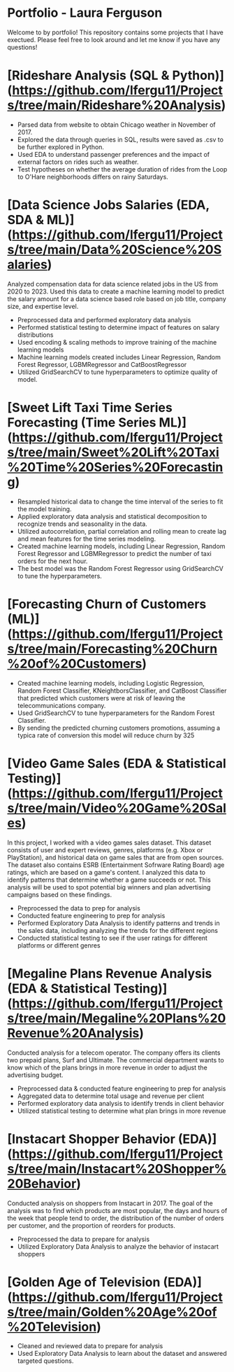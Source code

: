 # Portfolio - Laura Ferguson
Welcome to by portfolio! This repository contains some projects that I have exectued. Please feel free to look around and let me know if you have any questions!

# [Rideshare Analysis (SQL & Python)] (https://github.com/lfergu11/Projects/tree/main/Rideshare%20Analysis)
* Parsed data from website to obtain Chicago weather in November of 2017.
* Explored the data through queries in SQL, results were saved as .csv to be further explored in Python. 
* Used EDA to understand passenger preferences and the impact of external factors on rides such as weather.
* Test hypotheses on whether the average duration of rides from the Loop to O'Hare neighborhoods differs on rainy Saturdays.

# [Data Science Jobs Salaries (EDA, SDA & ML)] (https://github.com/lfergu11/Projects/tree/main/Data%20Science%20Salaries)
Analyzed compensation data for data science related jobs in the US from 2020 to 2023. Used this data to create a machine learning model to predict the salary amount for a data science based role based on job title, company size, and expertise level. 
* Preprocessed data and performed exploratory data analysis
* Performed statistical testing to determine impact of features on salary distributions
* Used encoding & scaling methods to improve training of the machine learning models
* Machine learning models created includes Linear Regression, Random Forest Regressor, LGBMRegressor and CatBoostRegressor
* Utilized GridSearchCV to tune hyperparameters to optimize quality of model. 

# [Sweet Lift Taxi Time Series Forecasting (Time Series ML)] (https://github.com/lfergu11/Projects/tree/main/Sweet%20Lift%20Taxi%20Time%20Series%20Forecasting)
* Resampled historical data to change the time interval of the series to fit the model training.
* Applied exploratory data analysis and statistical decomposition to recognize trends and seasonality in the data. 
* Utilized autocorrelation, partial correlation and rolling mean to create lag and mean features for the time series modeling.
* Created machine learning models, including Linear Regression, Random Forest Regressor and LGBMRegressor to predict the number of taxi orders for the next hour.
* The best model was the Random Forest Regressor using GridSearchCV to tune the hyperparameters.

# [Forecasting Churn of Customers (ML)] (https://github.com/lfergu11/Projects/tree/main/Forecasting%20Churn%20of%20Customers)
* Created machine learning models, including Logistic Regression, Random Forest Classifier, KNeightborsClassifier, and CatBoost Classifier that predicted which customers were at risk of leaving the telecommunications company.
* Used GridSearchCV to tune hyperparameters for the Random Forest Classifier.
* By sending the predicted churning customers promotions, assuming a typica rate of conversion this model will reduce churn by 325

# [Video Game Sales (EDA & Statistical Testing)] (https://github.com/lfergu11/Projects/tree/main/Video%20Game%20Sales)
In this project, I worked with a video games sales dataset. This dataset consists of user and expert reviews, genres, platforms (e.g. Xbox or PlayStation), and historical data on game sales that are from open sources. The dataset also contains ESRB (Entertainment Sofrware Rating Board) age ratings, which are based on a game's content. I analyzed this data to identify patterns that determine whether a game succeeds or not. This analysis will be used to spot potential big winners and plan advertising campaigns based on these findings.
* Preprocessed the data to prep for analysis
* Conducted feature engineering to prep for analysis
* Performed Exploratory Data Analysis to identify patterns and trends in the sales data, including analyzing the trends for the different regions
* Conducted statistical testing to see if the user ratings for different platforms or different genres

# [Megaline Plans Revenue Analysis (EDA & Statistical Testing)] (https://github.com/lfergu11/Projects/tree/main/Megaline%20Plans%20Revenue%20Analysis)
Conducted analysis for a telecom operator. The company offers its clients two prepaid plans, Surf and Ultimate. The commercial department wants to know which of the plans brings in more revenue in order to adjust the advertising budget. 
* Preprocessed data & conducted feature engineering to prep for analysis
* Aggregated data to determine total usage and revenue per client
* Performed exploratory data analysis to identify trends in client behavior
* Utilized statistical testing to determine what plan brings in more revenue

# [Instacart Shopper Behavior (EDA)] (https://github.com/lfergu11/Projects/tree/main/Instacart%20Shopper%20Behavior)
Conducted analysis on shoppers from Instacart in 2017. The goal of the analysis was to find which products are most popular, the days and hours of the week that people tend to order, the distribution of the number of orders per customer, and the proportion of reorders for products. 
* Preprocessed the data to prepare for analysis
* Utilized Exploratory Data Analysis to analyze the behavior of instacart shoppers

# [Golden Age of Television (EDA)] (https://github.com/lfergu11/Projects/tree/main/Golden%20Age%20of%20Television)
* Cleaned and reviewed data to prepare for analysis
* Used Exploratory Data Analysis to learn about the dataset and answered targeted questions. 